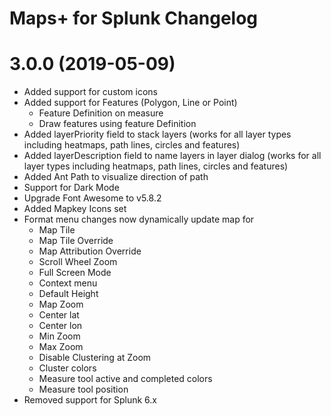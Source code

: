 Maps+ for Splunk Changelog
==========================

# 3.0.0 (2019-05-09)
* Added support for custom icons
* Added support for Features (Polygon, Line or Point)
    - Feature Definition on measure
    - Draw features using feature Definition
* Added layerPriority field to stack layers (works for all layer types including heatmaps, path lines, circles and features)
* Added layerDescription field to name layers in layer dialog (works for all layer types including heatmaps, path lines, circles and features)
* Added Ant Path to visualize direction of path
* Support for Dark Mode
* Upgrade Font Awesome to v5.8.2 
* Added Mapkey Icons set
* Format menu changes now dynamically update map for 
    - Map Tile
    - Map Tile Override
    - Map Attribution Override
    - Scroll Wheel Zoom
    - Full Screen Mode
    - Context menu
    - Default Height
    - Map Zoom
    - Center lat
    - Center lon
    - Min Zoom
    - Max Zoom
    - Disable Clustering at Zoom
    - Cluster colors
    - Measure tool active and completed colors
    - Measure tool position
* Removed support for Splunk 6.x